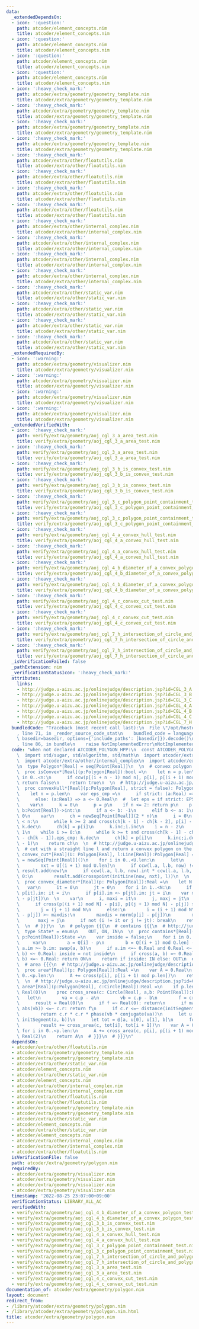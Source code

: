 ```yaml
---
data:
  _extendedDependsOn:
  - icon: ':question:'
    path: atcoder/element_concepts.nim
    title: atcoder/element_concepts.nim
  - icon: ':question:'
    path: atcoder/element_concepts.nim
    title: atcoder/element_concepts.nim
  - icon: ':question:'
    path: atcoder/element_concepts.nim
    title: atcoder/element_concepts.nim
  - icon: ':question:'
    path: atcoder/element_concepts.nim
    title: atcoder/element_concepts.nim
  - icon: ':heavy_check_mark:'
    path: atcoder/extra/geometry/geometry_template.nim
    title: atcoder/extra/geometry/geometry_template.nim
  - icon: ':heavy_check_mark:'
    path: atcoder/extra/geometry/geometry_template.nim
    title: atcoder/extra/geometry/geometry_template.nim
  - icon: ':heavy_check_mark:'
    path: atcoder/extra/geometry/geometry_template.nim
    title: atcoder/extra/geometry/geometry_template.nim
  - icon: ':heavy_check_mark:'
    path: atcoder/extra/geometry/geometry_template.nim
    title: atcoder/extra/geometry/geometry_template.nim
  - icon: ':heavy_check_mark:'
    path: atcoder/extra/other/floatutils.nim
    title: atcoder/extra/other/floatutils.nim
  - icon: ':heavy_check_mark:'
    path: atcoder/extra/other/floatutils.nim
    title: atcoder/extra/other/floatutils.nim
  - icon: ':heavy_check_mark:'
    path: atcoder/extra/other/floatutils.nim
    title: atcoder/extra/other/floatutils.nim
  - icon: ':heavy_check_mark:'
    path: atcoder/extra/other/floatutils.nim
    title: atcoder/extra/other/floatutils.nim
  - icon: ':heavy_check_mark:'
    path: atcoder/extra/other/internal_complex.nim
    title: atcoder/extra/other/internal_complex.nim
  - icon: ':heavy_check_mark:'
    path: atcoder/extra/other/internal_complex.nim
    title: atcoder/extra/other/internal_complex.nim
  - icon: ':heavy_check_mark:'
    path: atcoder/extra/other/internal_complex.nim
    title: atcoder/extra/other/internal_complex.nim
  - icon: ':heavy_check_mark:'
    path: atcoder/extra/other/internal_complex.nim
    title: atcoder/extra/other/internal_complex.nim
  - icon: ':heavy_check_mark:'
    path: atcoder/extra/other/static_var.nim
    title: atcoder/extra/other/static_var.nim
  - icon: ':heavy_check_mark:'
    path: atcoder/extra/other/static_var.nim
    title: atcoder/extra/other/static_var.nim
  - icon: ':heavy_check_mark:'
    path: atcoder/extra/other/static_var.nim
    title: atcoder/extra/other/static_var.nim
  - icon: ':heavy_check_mark:'
    path: atcoder/extra/other/static_var.nim
    title: atcoder/extra/other/static_var.nim
  _extendedRequiredBy:
  - icon: ':warning:'
    path: atcoder/extra/geometry/visualizer.nim
    title: atcoder/extra/geometry/visualizer.nim
  - icon: ':warning:'
    path: atcoder/extra/geometry/visualizer.nim
    title: atcoder/extra/geometry/visualizer.nim
  - icon: ':warning:'
    path: atcoder/extra/geometry/visualizer.nim
    title: atcoder/extra/geometry/visualizer.nim
  - icon: ':warning:'
    path: atcoder/extra/geometry/visualizer.nim
    title: atcoder/extra/geometry/visualizer.nim
  _extendedVerifiedWith:
  - icon: ':heavy_check_mark:'
    path: verify/extra/geometry/aoj_cgl_3_a_area_test.nim
    title: verify/extra/geometry/aoj_cgl_3_a_area_test.nim
  - icon: ':heavy_check_mark:'
    path: verify/extra/geometry/aoj_cgl_3_a_area_test.nim
    title: verify/extra/geometry/aoj_cgl_3_a_area_test.nim
  - icon: ':heavy_check_mark:'
    path: verify/extra/geometry/aoj_cgl_3_b_is_convex_test.nim
    title: verify/extra/geometry/aoj_cgl_3_b_is_convex_test.nim
  - icon: ':heavy_check_mark:'
    path: verify/extra/geometry/aoj_cgl_3_b_is_convex_test.nim
    title: verify/extra/geometry/aoj_cgl_3_b_is_convex_test.nim
  - icon: ':heavy_check_mark:'
    path: verify/extra/geometry/aoj_cgl_3_c_polygon_point_containment_test.nim
    title: verify/extra/geometry/aoj_cgl_3_c_polygon_point_containment_test.nim
  - icon: ':heavy_check_mark:'
    path: verify/extra/geometry/aoj_cgl_3_c_polygon_point_containment_test.nim
    title: verify/extra/geometry/aoj_cgl_3_c_polygon_point_containment_test.nim
  - icon: ':heavy_check_mark:'
    path: verify/extra/geometry/aoj_cgl_4_a_convex_hull_test.nim
    title: verify/extra/geometry/aoj_cgl_4_a_convex_hull_test.nim
  - icon: ':heavy_check_mark:'
    path: verify/extra/geometry/aoj_cgl_4_a_convex_hull_test.nim
    title: verify/extra/geometry/aoj_cgl_4_a_convex_hull_test.nim
  - icon: ':heavy_check_mark:'
    path: verify/extra/geometry/aoj_cgl_4_b_diameter_of_a_convex_polygon_test.nim
    title: verify/extra/geometry/aoj_cgl_4_b_diameter_of_a_convex_polygon_test.nim
  - icon: ':heavy_check_mark:'
    path: verify/extra/geometry/aoj_cgl_4_b_diameter_of_a_convex_polygon_test.nim
    title: verify/extra/geometry/aoj_cgl_4_b_diameter_of_a_convex_polygon_test.nim
  - icon: ':heavy_check_mark:'
    path: verify/extra/geometry/aoj_cgl_4_c_convex_cut_test.nim
    title: verify/extra/geometry/aoj_cgl_4_c_convex_cut_test.nim
  - icon: ':heavy_check_mark:'
    path: verify/extra/geometry/aoj_cgl_4_c_convex_cut_test.nim
    title: verify/extra/geometry/aoj_cgl_4_c_convex_cut_test.nim
  - icon: ':heavy_check_mark:'
    path: verify/extra/geometry/aoj_cgl_7_h_intersection_of_circle_and_polygon_test.nim
    title: verify/extra/geometry/aoj_cgl_7_h_intersection_of_circle_and_polygon_test.nim
  - icon: ':heavy_check_mark:'
    path: verify/extra/geometry/aoj_cgl_7_h_intersection_of_circle_and_polygon_test.nim
    title: verify/extra/geometry/aoj_cgl_7_h_intersection_of_circle_and_polygon_test.nim
  _isVerificationFailed: false
  _pathExtension: nim
  _verificationStatusIcon: ':heavy_check_mark:'
  attributes:
    links:
    - http://judge.u-aizu.ac.jp/onlinejudge/description.jsp?id=CGL_3_A
    - http://judge.u-aizu.ac.jp/onlinejudge/description.jsp?id=CGL_3_B
    - http://judge.u-aizu.ac.jp/onlinejudge/description.jsp?id=CGL_3_C
    - http://judge.u-aizu.ac.jp/onlinejudge/description.jsp?id=CGL_4_A
    - http://judge.u-aizu.ac.jp/onlinejudge/description.jsp?id=CGL_4_B
    - http://judge.u-aizu.ac.jp/onlinejudge/description.jsp?id=CGL_4_C
    - http://judge.u-aizu.ac.jp/onlinejudge/description.jsp?id=CGL_7_H
  bundledCode: "Traceback (most recent call last):\n  File \"/opt/hostedtoolcache/Python/3.10.6/x64/lib/python3.10/site-packages/onlinejudge_verify/documentation/build.py\"\
    , line 71, in _render_source_code_stat\n    bundled_code = language.bundle(stat.path,\
    \ basedir=basedir, options={'include_paths': [basedir]}).decode()\n  File \"/opt/hostedtoolcache/Python/3.10.6/x64/lib/python3.10/site-packages/onlinejudge_verify/languages/nim.py\"\
    , line 86, in bundle\n    raise NotImplementedError\nNotImplementedError\n"
  code: "when not declared ATCODER_POLYGON_HPP:\n  const ATCODER_POLYGON_HPP* = 1\n\
    \  import std/sugar, std/algorithm, std/math\n  import atcoder/extra/other/floatutils\n\
    \  import atcoder/extra/other/internal_complex\n  import atcoder/extra/geometry/geometry_template\n\
    \n  type Polygon*[Real] = seq[Point[Real]]\n  \n  # convex polygon {{{\n  # http://judge.u-aizu.ac.jp/onlinejudge/description.jsp?id=CGL_3_B\n\
    \  proc isConvex*[Real](p:Polygon[Real]):bool =\n    let n = p.len\n    for i\
    \ in 0..<n:\n      if ccw(p[(i + n - 1) mod n], p[i], p[(i + 1) mod n]) == CCWState.CLOCKWISE:\
    \ return false\n    return true\n  \n  # http://judge.u-aizu.ac.jp/onlinejudge/description.jsp?id=CGL_4_A\n\
    \  proc convexHull*[Real](p:Polygon[Real], strict = false): Polygon[Real] =\n\
    \    let n = p.len\n    var eps_cmp =\n      if strict: (a:Real) => a <=~ 0.Real\n\
    \      else: (a:Real) => a <~ 0.Real\n  #  let eps = if strict: EPS else: -EPS\n\
    \    var\n      k = 0\n      p = p\n    if n <= 2: return p\n    p.sort do (a,\
    \ b:Point[Real])->int:\n      if a <~ b: -1\n      elif b <~ a: 1\n      else:\
    \ 0\n    var\n      ch = newSeq[Point[Real]](2 * n)\n      i = 0\n    while i\
    \ < n:\n      while k >= 2 and cross(ch[k - 1] - ch[k - 2], p[i] - ch[k - 1]).eps_cmp:\
    \ k.dec\n      ch[k] = p[i]\n      k.inc;i.inc\n    i = n - 2\n    let t = k +\
    \ 1\n    while i >= 0:\n      while k >= t and cross(ch[k - 1] - ch[k - 2], p[i]\
    \ - ch[k - 1]).eps_cmp: k.dec\n      ch[k] = p[i]\n      k.inc;i.dec\n    ch.setLen(k\
    \ - 1)\n    return ch\n  \n  # http://judge.u-aizu.ac.jp/onlinejudge/description.jsp?id=CGL_4_C\n\
    \  # cut with a straight line l and return a convex polygon on the left\n  proc\
    \ convex_cut*[Real](U: Polygon[Real], l:Line[Real]):Polygon[Real] =\n    result\
    \ = newSeq[Point[Real]]()\n    for i in 0..<U.len:\n      let\n        now = U[i]\n\
    \        nxt = U[(i + 1) mod U.len]\n      if ccw(l.a, l.b, now) != CCWState.CLOCKWISE:\
    \ result.add(now)\n      if ccw(l.a, l.b, now).int * ccw(l.a, l.b, nxt).int <\
    \ 0:\n        result.add(crosspoint(initLine(now, nxt), l))\n  \n  # http://judge.u-aizu.ac.jp/onlinejudge/description.jsp?id=CGL_4_B\n\
    \  proc convex_diameter*[Real](p: Polygon[Real]):Real =\n    let N = p.len\n \
    \   var\n      it = 0\n      jt = 0\n    for i in 1..<N:\n      if p[i].im >~\
    \ p[it].im: it = i\n      if p[i].im <~ p[jt].im: jt = i\n    var maxdis = norm(p[it]\
    \ - p[jt])\n  \n    var\n      i, maxi = it\n      j, maxj = jt\n    while true:\n\
    \      if cross(p[(i + 1) mod N] - p[i], p[(j + 1) mod N] - p[j]) >=~ 0.Real:\n\
    \        j = (j + 1) mod N\n      else:\n        i = (i + 1) mod N\n      if norm(p[i]\
    \ - p[j]) >~ maxdis:\n        maxdis = norm(p[i] - p[j])\n        maxi = i\n \
    \       maxj = j\n      if not (i != it or j != jt): break\n    return sqrt(maxdis)\n\
    \  \n  # }}}\n  \n  # polygon {{{\n  # contains {{{\n  # http://judge.u-aizu.ac.jp/onlinejudge/description.jsp?id=CGL_3_C\n\
    \  type State* = enum\n    OUT, ON, IN\n  \n  proc contains*[Real](Q: Polygon[Real],\
    \ p:Point[Real]):State =\n    var inside = false;\n    for i in 0..<Q.len:\n \
    \     var\n        a = Q[i] - p\n        b = Q[(i + 1) mod Q.len] - p\n      if\
    \ a.im >~ b.im: swap(a, b)\n      if a.im <=~ 0.Real and 0.Real <~ b.im and cross(a,\
    \ b) <~ 0.Real: inside = not inside\n      if cross(a, b) =~ 0.Real and dot(a,\
    \ b) <=~ 0.Real: return ON\n    return if inside: IN else: OUT\n  # }}}\n  \n\
    \  # area {{{\n  # http://judge.u-aizu.ac.jp/onlinejudge/description.jsp?id=CGL_3_A\n\
    \  proc area*[Real](p: Polygon[Real]):Real =\n    var A = 0.Real\n    for i in\
    \ 0..<p.len:\n      A += cross(p[i], p[(i + 1) mod p.len])\n    return A / Real(2)\n\
    \  \n  # http://judge.u-aizu.ac.jp/onlinejudge/description.jsp?id=CGL_7_H\n  proc\
    \ area*[Real](p:Polygon[Real], c:Circle[Real]):Real =\n    if p.len < 3: return\
    \ Real(0)\n    proc cross_area(c: Circle[Real], a,b: Point[Real]):Real =\n   \
    \   let\n        va = c.p - a\n        vb = c.p - b\n        f = cross(va, vb)\n\
    \      result = Real(0)\n      if f =~ Real(0): return\n      if max(abs(va),\
    \ abs(vb)) <=~ c.r: return f\n      if c.r <=~ distance(initSegment(a, b), c.p):\n\
    \        return c.r * c.r * phase(vb * conjugate(va))\n      let u = crosspoint(c,\
    \ initSegment(a, b))\n      let tot = @[a, u[0], u[1], b]\n      for i in 0..<tot.len:\n\
    \        result += cross_area(c, tot[i], tot[i + 1])\n    var A = 0.Real\n   \
    \ for i in 0..<p.len:\n      A += cross_area(c, p[i], p[(i + 1) mod p.len]) /\
    \ Real(2)\n    return A\n  # }}}\n  # }}}\n"
  dependsOn:
  - atcoder/extra/other/floatutils.nim
  - atcoder/extra/geometry/geometry_template.nim
  - atcoder/extra/geometry/geometry_template.nim
  - atcoder/extra/other/static_var.nim
  - atcoder/element_concepts.nim
  - atcoder/extra/other/static_var.nim
  - atcoder/element_concepts.nim
  - atcoder/extra/other/internal_complex.nim
  - atcoder/extra/other/internal_complex.nim
  - atcoder/extra/other/floatutils.nim
  - atcoder/extra/other/floatutils.nim
  - atcoder/extra/geometry/geometry_template.nim
  - atcoder/extra/geometry/geometry_template.nim
  - atcoder/extra/other/static_var.nim
  - atcoder/element_concepts.nim
  - atcoder/extra/other/static_var.nim
  - atcoder/element_concepts.nim
  - atcoder/extra/other/internal_complex.nim
  - atcoder/extra/other/internal_complex.nim
  - atcoder/extra/other/floatutils.nim
  isVerificationFile: false
  path: atcoder/extra/geometry/polygon.nim
  requiredBy:
  - atcoder/extra/geometry/visualizer.nim
  - atcoder/extra/geometry/visualizer.nim
  - atcoder/extra/geometry/visualizer.nim
  - atcoder/extra/geometry/visualizer.nim
  timestamp: '2022-08-25 23:07:00+09:00'
  verificationStatus: LIBRARY_ALL_AC
  verifiedWith:
  - verify/extra/geometry/aoj_cgl_4_b_diameter_of_a_convex_polygon_test.nim
  - verify/extra/geometry/aoj_cgl_4_b_diameter_of_a_convex_polygon_test.nim
  - verify/extra/geometry/aoj_cgl_3_b_is_convex_test.nim
  - verify/extra/geometry/aoj_cgl_3_b_is_convex_test.nim
  - verify/extra/geometry/aoj_cgl_4_a_convex_hull_test.nim
  - verify/extra/geometry/aoj_cgl_4_a_convex_hull_test.nim
  - verify/extra/geometry/aoj_cgl_3_c_polygon_point_containment_test.nim
  - verify/extra/geometry/aoj_cgl_3_c_polygon_point_containment_test.nim
  - verify/extra/geometry/aoj_cgl_7_h_intersection_of_circle_and_polygon_test.nim
  - verify/extra/geometry/aoj_cgl_7_h_intersection_of_circle_and_polygon_test.nim
  - verify/extra/geometry/aoj_cgl_3_a_area_test.nim
  - verify/extra/geometry/aoj_cgl_3_a_area_test.nim
  - verify/extra/geometry/aoj_cgl_4_c_convex_cut_test.nim
  - verify/extra/geometry/aoj_cgl_4_c_convex_cut_test.nim
documentation_of: atcoder/extra/geometry/polygon.nim
layout: document
redirect_from:
- /library/atcoder/extra/geometry/polygon.nim
- /library/atcoder/extra/geometry/polygon.nim.html
title: atcoder/extra/geometry/polygon.nim
---
```

